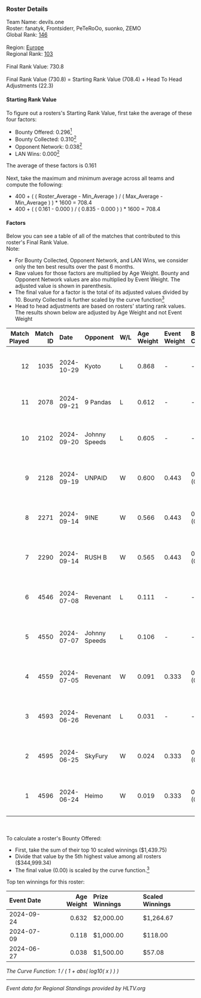 ### Roster Details<br />
Team Name: devils.one<br />
Roster: fanatyk, Frontsiderr, PeTeRoOo, suonko, ZEMO<br />
Global Rank: [146](../../standings_global_2024_12_18.md)<br />
<br />
Region: [Europe]( ../../standings_europe_2024_12_18.md)<br />
Regional Rank: [103]( ../../standings_europe_2024_12_18.md)<br />
<br />
Final Rank Value:  730.8<br />
<br />
Final Rank Value (730.8) = Starting Rank Value (708.4) + Head To Head Adjustments (22.3)<br />

#### Starting Rank Value<br />
To figure out a rosters's Starting Rank Value, first take the average of these four factors:<br />
- Bounty Offered: 0.296[<sup>1</sup>](#table2)
- Bounty Collected: 0.310[<sup>2</sup>](#table1)
- Opponent Network: 0.038[<sup>2</sup>](#table1)
- LAN Wins: 0.000[<sup>2</sup>](#table1)

The average of these factors is 0.161<br />
<br />
Next, take the maximum and minimum average across all teams and compute the following:<br />
- 400 + ( ( Roster_Average - Min_Average ) / ( Max_Average - Min_Average ) ) * 1600 = 708.4
- 400 + ( ( 0.161 - 0.000 ) / ( 0.835 - 0.000 ) ) * 1600 = 708.4


#### Factors<br />
Below you can see a table of all of the matches that contributed to this roster's Final Rank Value.<br />
Note:<br />

- For Bounty Collected, Opponent Network, and LAN Wins, we consider only the ten best results over the past 6 months.
- Raw values for those factors are multiplied by Age Weight. Bounty and Opponent Network values are also multiplied by Event Weight. The adjusted value is shown in parenthesis.
- The final value for a factor is the total of its adjusted values divided by 10. Bounty Collected is further scaled by the curve function[<sup>3</sup>](#curveFunction)
- Head to head adjustments are based on rosters' starting rank values. The results shown below are adjusted by Age Weight and not Event Weight
<span id="table1"></span><br />


| Match Played | Match ID | Date       | Opponent      | W/L | Age Weight | Event Weight | Bounty Collected | Opponent Network | LAN Wins  | H2H Adj. | Roster                                            |
| -: | -: | :- | :- | :- | :- | :- | :- | :- | :- | -: | :- |
|           12 |     1035 | 2024-10-29 | Kyoto         | L   | 0.868      | -            | -                | -                | -         |   -15.58 | fanatyk, Frontsiderr, PeTeRoOo, suonko, ZEMO      |
|           11 |     2078 | 2024-09-21 | 9 Pandas      | L   | 0.612      | -            | -                | -                | -         |    -2.13 | fanatyk, Frontsiderr, karmazynsz, Pelle, ZEMO     |
|           10 |     2102 | 2024-09-20 | Johnny Speeds | L   | 0.605      | -            | -                | -                | -         |    -2.52 | fanatyk, Frontsiderr, karmazynsz, Pelle, PeTeRoOo |
|            9 |     2128 | 2024-09-19 | UNPAID        | W   | 0.600      | 0.443        | 0.124 (0.033)    | 0.302 (0.080)    | 0 (0.000) |    16.11 | fanatyk, Frontsiderr, Pelle, suonko, ZEMO         |
|            8 |     2271 | 2024-09-14 | 9INE          | W   | 0.566      | 0.443        | 0.065 (0.016)    | 0.906 (0.227)    | 0 (0.000) |    14.40 | fanatyk, Frontsiderr, Pelle, suonko, ZEMO         |
|            7 |     2290 | 2024-09-14 | RUSH B        | W   | 0.565      | 0.443        | 0.042 (0.011)    | 0.234 (0.059)    | 0 (0.000) |    11.90 | fanatyk, Frontsiderr, Pelle, PeTeRoOo, ZEMO       |
|            6 |     4546 | 2024-07-08 | Revenant      | L   | 0.111      | -            | -                | -                | -         |    -1.39 | Frontsiderr, Pelle, PeTeRoOo, suonko, ZEMO        |
|            5 |     4550 | 2024-07-07 | Johnny Speeds | L   | 0.106      | -            | -                | -                | -         |    -0.37 | Frontsiderr, Pelle, PeTeRoOo, suonko, ZEMO        |
|            4 |     4559 | 2024-07-05 | Revenant      | W   | 0.091      | 0.333        | 0.008 (0.000)    | 0.275 (0.008)    | 0 (0.000) |     1.74 | Frontsiderr, Pelle, PeTeRoOo, suonko, ZEMO        |
|            3 |     4593 | 2024-06-26 | Revenant      | L   | 0.031      | -            | -                | -                | -         |    -0.39 | Frontsiderr, Pelle, PeTeRoOo, suonko, ZEMO        |
|            2 |     4595 | 2024-06-25 | SkyFury       | W   | 0.024      | 0.333        | 0.004 (0.000)    | 0.001 (0.000)    | 0 (0.000) |     0.30 | Frontsiderr, Pelle, PeTeRoOo, suonko, ZEMO        |
|            1 |     4596 | 2024-06-24 | Heimo         | W   | 0.019      | 0.333        | 0.001 (0.000)    | 0.170 (0.001)    | 0 (0.000) |     0.27 | Frontsiderr, Pelle, PeTeRoOo, suonko, ZEMO        |

<br />
<span id="table2"></span><br />
To calculate a roster's Bounty Offered:<br />

- First, take the sum of their top 10 scaled winnings ($1,439.75)
- Divide that value by the 5th highest value among all rosters ($344,999.34)
- The final value (0.00) is scaled by the curve function.[<sup>3</sup>](#curveFunction)

Top ten winnings for this roster:<br />

| Event Date | Age Weight | Prize Winnings | Scaled Winnings |
| :- | -: | :- | :- |
| 2024-09-24 |      0.632 | $2,000.00      | $1,264.67       |
| 2024-07-09 |      0.118 | $1,000.00      | $118.00         |
| 2024-06-27 |      0.038 | $1,500.00      | $57.08          |


<span id="curveFunction"></span>_The Curve Function: 1 / ( 1 + abs( log10( x ) ) )_<br />

---
_Event data for Regional Standings provided by HLTV.org_<br />
